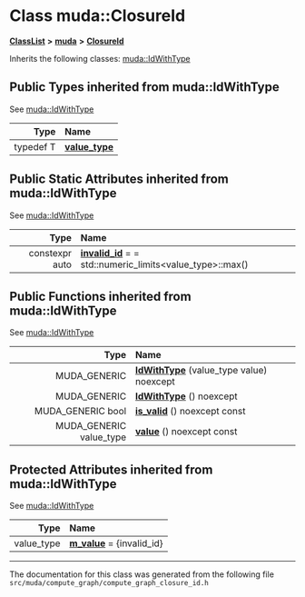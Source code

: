 

# Class muda::ClosureId



[**ClassList**](annotated.md) **>** [**muda**](namespacemuda.md) **>** [**ClosureId**](classmuda_1_1_closure_id.md)








Inherits the following classes: [muda::IdWithType](classmuda_1_1_id_with_type.md)
















## Public Types inherited from muda::IdWithType

See [muda::IdWithType](classmuda_1_1_id_with_type.md)

| Type | Name |
| ---: | :--- |
| typedef T | [**value\_type**](classmuda_1_1_id_with_type.md#typedef-value_type)  <br> |












## Public Static Attributes inherited from muda::IdWithType

See [muda::IdWithType](classmuda_1_1_id_with_type.md)

| Type | Name |
| ---: | :--- |
|  constexpr auto | [**invalid\_id**](classmuda_1_1_id_with_type.md#variable-invalid_id)   = = std::numeric\_limits&lt;value\_type&gt;::max()<br> |




























## Public Functions inherited from muda::IdWithType

See [muda::IdWithType](classmuda_1_1_id_with_type.md)

| Type | Name |
| ---: | :--- |
|  MUDA\_GENERIC | [**IdWithType**](classmuda_1_1_id_with_type.md#function-idwithtype-12) (value\_type value) noexcept<br> |
|  MUDA\_GENERIC | [**IdWithType**](classmuda_1_1_id_with_type.md#function-idwithtype-22) () noexcept<br> |
|  MUDA\_GENERIC bool | [**is\_valid**](classmuda_1_1_id_with_type.md#function-is_valid) () noexcept const<br> |
|  MUDA\_GENERIC value\_type | [**value**](classmuda_1_1_id_with_type.md#function-value) () noexcept const<br> |
















## Protected Attributes inherited from muda::IdWithType

See [muda::IdWithType](classmuda_1_1_id_with_type.md)

| Type | Name |
| ---: | :--- |
|  value\_type | [**m\_value**](classmuda_1_1_id_with_type.md#variable-m_value)   = {invalid\_id}<br> |







































------------------------------
The documentation for this class was generated from the following file `src/muda/compute_graph/compute_graph_closure_id.h`

